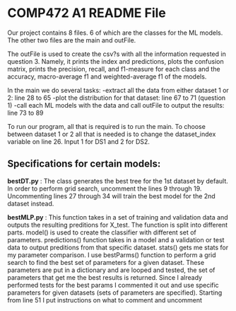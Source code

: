 # COMP472 A1 README File

Our project contains 8 files. 6 of which are the classes for the ML models. 
The other two files are the main and outFile. 

The outFile is used to create the csv?s with all the information requested in question 3. Namely, it prints the index and predictions, plots the confusion matrix, prints the precision, recall, and f1-measure for each class and  the accuracy, macro-average f1 and weighted-average f1 of the models.

In the main we do several tasks:
-extract all the data from either dataset 1 or 2: line 28 to 65
-plot the distribution for that dataset: line 67 to 71 (question 1)
-call each ML models with the data and call outFile to output the results: line 73 to 89

To run our program, all that is required is to run the main. 
To choose between dataset 1 or 2 all that is needed is to change the dataset_index variable on line 26. Input 1 for DS1 and 2 for DS2. 

## Specifications for certain models:

**bestDT.py** : The class generates the best tree for the 1st dataset by default. In order to perform grid search, uncomment the lines 9 through 19. Uncommenting lines 27 through 34 will train the best model for the 2nd dataset instead.

**bestMLP.py** : This function takes in a set of training and validation data and outputs the resulting preditions for X_test. The function is split into different parts. model() is used to create the classifier with different set of parameters. predictions() function takes in a model and a validation or test data to output preditions from that specific dataset. stats() gets me stats for my parameter comparison. I use bestParms() function to perform a grid search to find the best set of parameters for a given dataset. These parameters are put in a dictionary and are looped and tested, the set of parameters that get me the best results is returned. Since I already performed tests for the best params I commented it out and use specific parameters for given datasets (sets of parameters are specified). Starting from line 51 I put instructions on what to comment and uncomment depending on the dataset.  Parameter output test in presentation. 
